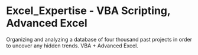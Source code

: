 # Excel_Expertise - VBA Scripting, Advanced Excel
Organizing and analyzing a database of four thousand past projects in order to uncover any hidden trends. VBA + Advanced Excel.
